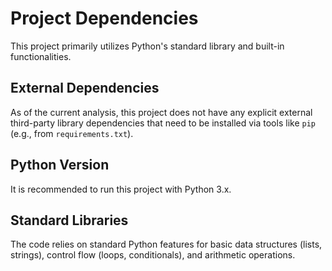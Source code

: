 # Project Dependencies

This project primarily utilizes Python's standard library and built-in functionalities.

## External Dependencies

As of the current analysis, this project does not have any explicit external third-party library dependencies that need to be installed via tools like `pip` (e.g., from `requirements.txt`).

## Python Version

It is recommended to run this project with Python 3.x.

## Standard Libraries

The code relies on standard Python features for basic data structures (lists, strings), control flow (loops, conditionals), and arithmetic operations.